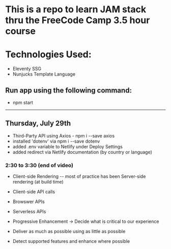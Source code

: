 # This is a repo to learn JAM stack thru the FreeCode Camp 3.5 hour course

# Technologies Used:

- Eleventy SSG
- Nunjucks Template Language

## Run app using the following command:

- npm start

---

## Thursday, July 29th

- Third-Party API using Axios - npm i --save axios
- installed 'dotenv' via npm i --save dotenv
- added .env variable to Netlify under Deploy Settings
- added redirect via Netlify documentation (by country or language)

### 2:30 to 3:30 (end of video)

- Client-side Rendering -- most of practice has been Server-side rendering (at build time)
- Client-side API calls
- Browswer APIs
- Serverless APIs

- Progressive Enhancement -> Decide what is critical to our experience
- Deliver as much as possible using as little as possible
- Detect supported features and enhance where possible
